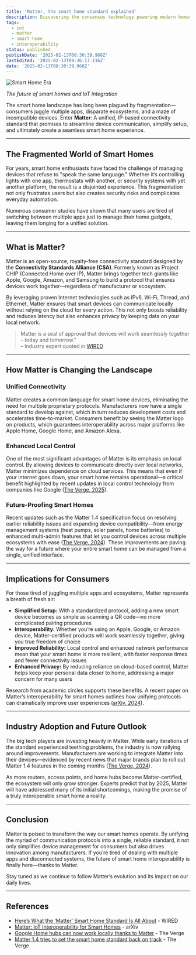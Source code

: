 ```yaml
---
title: 'Matter, the smart home standard explained'
description: Discovering the consensus technology powering modern homes
tags:
  - iot
  - matter
  - smart-home
  - interoperability
status: published
publishDate: '2025-02-13T08:30:39.968Z'
lastEdited: '2025-02-13T09:36:17.116Z'
date: '2025-02-13T08:30:39.968Z'
---
```


![Smart Home Era](https://cdn.pocket-lint.com/r/s/970x/assets/images/156992-smart-home-news-feature-what-is-matter-and-why-is-it-important-for-your-smart-home-image1-cijzjevbx2.jpg?v1)

<div class="flex justify-center mb-20">
  <span class="text-sm text-center text-white/70"><em>The future of smart homes and IoT integration</em></span>
</div>

The smart home landscape has long been plagued by fragmentation—consumers juggle multiple apps, disparate ecosystems, and a maze of incompatible devices. Enter **Matter**: A unified, IP-based connectivity standard that promises to streamline device communication, simplify setup, and ultimately create a seamless smart home experience.

---

## The Fragmented World of Smart Homes

For years, smart home enthusiasts have faced the challenge of managing devices that refuse to "speak the same language." Whether it’s controlling lights with one app, thermostats with another, or security systems with yet another platform, the result is a disjointed experience. This fragmentation not only frustrates users but also creates security risks and complicates everyday automation.

Numerous consumer studies have shown that many users are tired of switching between multiple apps just to manage their home gadgets, leaving them longing for a unified solution.

---

## What is Matter?

Matter is an open-source, royalty-free connectivity standard designed by the **Connectivity Standards Alliance (CSA)**. Formerly known as Project CHIP (Connected Home over IP), Matter brings together tech giants like Apple, Google, Amazon, and Samsung to build a protocol that ensures devices work together—regardless of manufacturer or ecosystem.

By leveraging proven Internet technologies such as IPv6, Wi-Fi, Thread, and Ethernet, Matter ensures that smart devices can communicate locally without relying on the cloud for every action. This not only boosts reliability and reduces latency but also enhances privacy by keeping data on your local network.

> Matter is a seal of approval that devices will work seamlessly together – today and tomorrow.”  
> – Industry expert quoted in <a href="https://www.wired.com/story/what-is-matter/" target="_blank">WIRED</a>

---

## How Matter is Changing the Landscape

### Unified Connectivity

Matter creates a common language for smart home devices, eliminating the need for multiple proprietary protocols. Manufacturers now have a single standard to develop against, which in turn reduces development costs and accelerates time-to-market. Consumers benefit by seeing the Matter logo on products, which guarantees interoperability across major platforms like Apple Home, Google Home, and Amazon Alexa.

### Enhanced Local Control

One of the most significant advantages of Matter is its emphasis on local control. By allowing devices to communicate directly over local networks, Matter minimizes dependence on cloud services. This means that even if your internet goes down, your smart home remains operational—a critical benefit highlighted by recent updates in local control technology from companies like Google (<a href="https://www.theverge.com/2025/1/8/24338969/google-home-hubs-local-control-matter" target="_blank">The Verge, 2025</a>).

### Future-Proofing Smart Homes

Recent updates such as the Matter 1.4 specification focus on resolving earlier reliability issues and expanding device compatibility—from energy management systems (heat pumps, solar panels, home batteries) to enhanced multi-admin features that let you control devices across multiple ecosystems with ease (<a href="https://www.theverge.com/2024/11/7/24289972/matter-smart-home-standard-1-4-spec-new-features-device-types" target="_blank">The Verge, 2024</a>). These improvements are paving the way for a future where your entire smart home can be managed from a single, unified interface.

---

## Implications for Consumers

For those tired of juggling multiple apps and ecosystems, Matter represents a breath of fresh air:

- **Simplified Setup:** With a standardized protocol, adding a new smart device becomes as simple as scanning a QR code—no more complicated pairing procedures
- **Interoperability:** Whether you’re using an Apple, Google, or Amazon device, Matter-certified products will work seamlessly together, giving you true freedom of choice
- **Improved Reliability:** Local control and enhanced network performance mean that your smart home is more resilient, with faster response times and fewer connectivity issues
- **Enhanced Privacy:** By reducing reliance on cloud-based control, Matter helps keep your personal data closer to home, addressing a major concern for many users

Research from academic circles supports these benefits. A recent paper on Matter’s interoperability for smart homes outlines how unifying protocols can dramatically improve user experiences (<a href="https://arxiv.org/abs/2405.01618" target="_blank">arXiv, 2024</a>).

---

## Industry Adoption and Future Outlook

The big tech players are investing heavily in Matter. While early iterations of the standard experienced teething problems, the industry is now rallying around improvements. Manufacturers are working to integrate Matter into their devices—evidenced by recent news that major brands plan to roll out Matter 1.4 features in the coming months (<a href="https://www.theverge.com/2024/11/7/24289972/matter-smart-home-standard-1-4-spec-new-features-device-types" target="_blank">The Verge, 2024</a>).

As more routers, access points, and home hubs become Matter-certified, the ecosystem will only grow stronger. Experts predict that by 2025, Matter will have addressed many of its initial shortcomings, making the promise of a truly interoperable smart home a reality.

---

## Conclusion

Matter is poised to transform the way our smart homes operate. By unifying the myriad of communication protocols into a single, reliable standard, it not only simplifies device management for consumers but also drives innovation among manufacturers. If you’re tired of dealing with multiple apps and disconnected systems, the future of smart home interoperability is finally here—thanks to Matter.

Stay tuned as we continue to follow Matter’s evolution and its impact on our daily lives.

---

## References

- <a href="https://www.wired.com/story/what-is-matter/" target="_blank">Here’s What the ‘Matter’ Smart Home Standard Is All About</a> - WIRED
- <a href="https://arxiv.org/abs/2405.01618" target="_blank">Matter: IoT Interoperability for Smart Homes</a> - arXiv
- <a href="https://www.theverge.com/2025/1/8/24338969/google-home-hubs-local-control-matter" target="_blank">Google Home hubs can now work locally thanks to Matter</a> - The Verge
- <a href="https://www.theverge.com/2024/11/7/24289972/matter-smart-home-standard-1-4-spec-new-features-device-types" target="_blank">Matter 1.4 tries to set the smart home standard back on track</a> - The Verge
